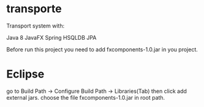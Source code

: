 # transporte

Transport system with: 

Java 8
JavaFX 
Spring
HSQLDB 
JPA

Before run this project you need to add fxcomponents-1.0.jar in you project.

# Eclipse
go to Build Path -> Configure Build Path -> Libraries(Tab) then click add external jars.
choose the file fxcomponents-1.0.jar in root path.




